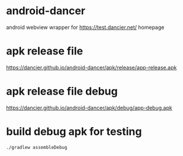 # android-dancer

android webview wrapper for https://test.dancier.net/ homepage

# apk release file

https://dancier.github.io/android-dancer/apk/release/app-release.apk

# apk release file debug

https://dancier.github.io/android-dancer/apk/debug/app-debug.apk

# build debug apk for testing
    ./gradlew assembleDebug